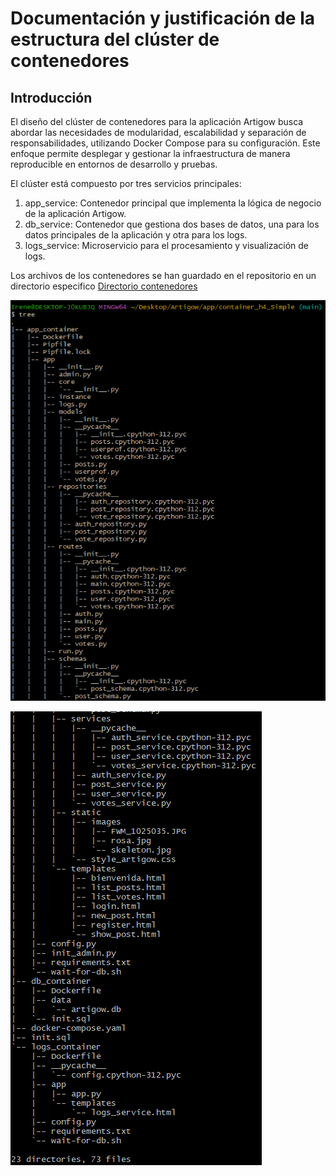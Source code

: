 # Documentación y justificación de la estructura del clúster de contenedores
## Introducción

El diseño del clúster de contenedores para la aplicación Artigow busca 
abordar las necesidades de modularidad, escalabilidad y separación de 
responsabilidades, utilizando Docker Compose para su configuración. 
Este enfoque permite desplegar y gestionar la infraestructura de 
manera reproducible en entornos de desarrollo y pruebas.

El clúster está compuesto por tres servicios principales:
1. app_service: Contenedor principal que implementa la lógica de 
negocio de la aplicación Artigow.
2. db_service: Contenedor que gestiona dos bases de datos, una para 
los datos principales de la aplicación y otra para los logs.
3. logs_service: Microservicio para el procesamiento y visualización 
de logs.

Los archivos de los contenedores se han guardado en el repositorio en un directorio especifico [Directorio contenedores](../../app/container_h4_Simple/)


![](imagenes/tree1.png)

![](imagenes/tree2.png)
